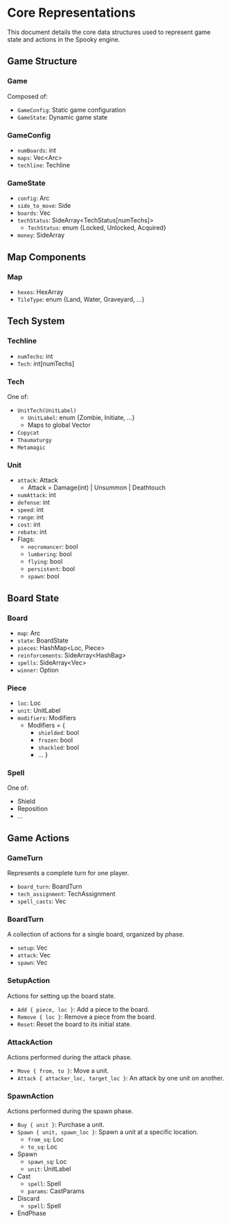 # Core Representations

This document details the core data structures used to represent game state and actions in the Spooky engine.

## Game Structure

### Game
Composed of:
- `GameConfig`: Static game configuration
- `GameState`: Dynamic game state

### GameConfig
- `numBoards`: int
- `maps`: Vec<Arc<Map>>
- `techline`: Techline

### GameState
- `config`: Arc<GameConfig>
- `side_to_move`: Side
- `boards`: Vec<Board>
- `techStatus`: SideArray<TechStatus[numTechs]>
  - `TechStatus`: enum {Locked, Unlocked, Acquired}
- `money`: SideArray<int>

## Map Components

### Map
- `hexes`: HexArray<TileType>
- `TileType`: enum {Land, Water, Graveyard, ...}

## Tech System

### Techline
- `numTechs`: int
- `Tech`: int[numTechs]

### Tech
One of:
- `UnitTech(UnitLabel)`
  - `UnitLabel`: enum {Zombie, Initiate, ...}
  - Maps to global Vector<Unit>
- `Copycat`
- `Thaumaturgy`
- `Metamagic`

### Unit
- `attack`: Attack
  - Attack = Damage(int) | Unsummon | Deathtouch
- `numAttack`: int
- `defense`: int
- `speed`: int
- `range`: int
- `cost`: int
- `rebate`: int
- Flags:
  - `necromancer`: bool
  - `lumbering`: bool
  - `flying`: bool
  - `persistent`: bool
  - `spawn`: bool

## Board State

### Board
- `map`: Arc<Map>
- `state`: BoardState
- `pieces`: HashMap<Loc, Piece>
- `reinforcements`: SideArray<HashBag<Unit>>
- `spells`: SideArray<Vec<Spell>>
- `winner`: Option<Side>

### Piece
- `loc`: Loc
- `unit`: UnitLabel
- `modifiers`: Modifiers
  - Modifiers = {
    - `shielded`: bool
    - `frozen`: bool
    - `shackled`: bool
    - ...
  }

### Spell
One of:
- Shield
- Reposition
- ...

## Game Actions

### GameTurn
Represents a complete turn for one player.
- `board_turn`: BoardTurn
- `tech_assignment`: TechAssignment
- `spell_casts`: Vec<SpellCast>

### BoardTurn
A collection of actions for a single board, organized by phase.
- `setup`: Vec<SetupAction>
- `attack`: Vec<AttackAction>
- `spawn`: Vec<SpawnAction>

### SetupAction
Actions for setting up the board state.
- `Add { piece, loc }`: Add a piece to the board.
- `Remove { loc }`: Remove a piece from the board.
- `Reset`: Reset the board to its initial state.

### AttackAction
Actions performed during the attack phase.
- `Move { from, to }`: Move a unit.
- `Attack { attacker_loc, target_loc }`: An attack by one unit on another.

### SpawnAction
Actions performed during the spawn phase.
- `Buy { unit }`: Purchase a unit.
- `Spawn { unit, spawn_loc }`: Spawn a unit at a specific location.
  - `from_sq`: Loc
  - `to_sq`: Loc
- Spawn
  - `spawn_sq`: Loc
  - `unit`: UnitLabel
- Cast
  - `spell`: Spell
  - `params`: CastParams
- Discard
  - `spell`: Spell
- EndPhase
